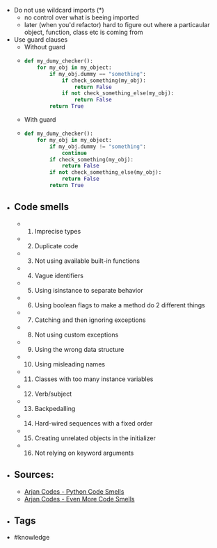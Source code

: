 - Do not use wildcard imports (\*)
	- no control over what is beeing imported
	- later (when you'd refactor) hard to figure out where a particaular object, function, class etc is coming from
- Use guard clauses
	- Without guard
	- ```python
	  def my_dumy_checker():
	      for my_obj in my_object:
	          if my_obj.dummy == "something":
	              if check_something(my_obj):
	                  return False
	              if not check_something_else(my_obj):
	                  return False
	          return True
	  ```
	- With guard
	- ```python
	  def my_dumy_checker():
	      for my_obj in my_object:
	          if my_obj.dummy != "something":
	              continue
	          if check_something(my_obj):
	              return False
	          if not check_something_else(my_obj):
	              return False
	          return True
	  ```
- ## Code smells
	- 1. Imprecise types
	- 2. Duplicate code
	- 3. Not using available built-in functions
	- 4. Vague identifiers
	- 5. Using isinstance to separate behavior
	- 6. Using boolean flags to make a method do 2 different things
	- 7. Catching and then ignoring exceptions
	- 8. Not using custom exceptions
	- 9. Using the wrong data structure
	- 10. Using misleading names
	- 11. Classes with too many instance variables
	- 12. Verb/subject
	- 13. Backpedalling
	- 14. Hard-wired sequences with a fixed order
	- 15. Creating unrelated objects in the initializer
	- 16. Not relying on keyword arguments
- ## Sources:
	- [Arjan Codes - Python Code Smells](https://www.youtube.com/watch?v=LrtnLEkOwFE)
	- [Arjan Codes - Even More Code Smells](https://www.youtube.com/watch?v=Kl3_Gmn4Ujg)
- ## Tags
- #knowledge